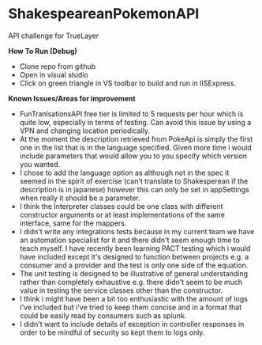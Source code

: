 # ShakespeareanPokemonAPI
API challenge for TrueLayer


**How To Run (Debug)**
- Clone repo from github
- Open in visual studio
- Click on green triangle in VS toolbar to build and run in IISExpress.

 **Known Issues/Areas for improvement**
- FunTranlsationsAPI free tier is limited to 5 requests per hour which is quite low, especially in terms of testing. Can avoid this issue by using a VPN and changing
  location periodically. 
- At the moment the description retrieved from PokeApi is simply the first one in the list that is in the language specified. Given more time i would include parameters that would allow you to you specify which version you wanted.
- I chose to add the language option as although not in the spec it seemed in the spirit of exercise (can't translate to Shakesperean if the description is in japanese) however this can only be set in appSettings when really it should be a parameter. 
- I think the Interpreter classes could be one class with different constructor arguments or at least implementations of the same interface, same for the mappers.
- I didn't write any integrations tests because in my current team we have an automation specialist for it and there didn't seem enough time to teach myself. I have recently been learning PACT testing which i would have included except it's designed to function between projects e.g. a consumer and a provider and the test is only one side of the equation. 
- The unit testing is designed to be illustrative of general understanding rather than completely exhaustive e.g. there didn't seem to be much value in testing the service classes other than the constructor. 
- I think i might have been a bit too enthusiastic with the amount of logs i've included but i've tried to keep them concise and in a format that could be easily read by consumers such as splunk.
- I didn't want to include details of exception in controller responses in order to be mindful of security so kept them to logs only.

